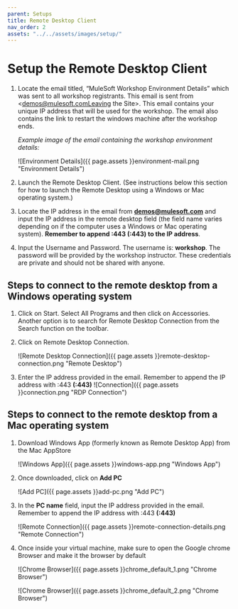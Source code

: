 ```yaml
---
parent: Setups
title: Remote Desktop Client
nav_order: 2
assets: "../../assets/images/setup/"
---
```


# Setup the Remote Desktop Client

1. Locate the email titled, “MuleSoft Workshop Environment Details” which was sent to all workshop registrants. This email is sent from <demos@mulesoft.comLeaving the Site>. This email contains your unique IP address that will be used for the workshop. The email also contains the link to restart the windows machine after the workshop ends.

    *Example image of the email containing the workshop environment details:*

    ![Environment Details]({{ page.assets }}environment-mail.png "Environment Details")

2. Launch the Remote Desktop Client. (See instructions below this section for how to launch the Remote Desktop using a Windows or Mac operating system.)

3. Locate the IP address in the email from **demos@mulesoft.com** and input the IP address in the remote desktop field (the field name varies depending on if the computer uses a Windows or Mac operating system). **Remember to append :443 (<IP address>:443) to the IP address**.

4. Input the Username and Password. The username is: **workshop**. The password will be provided by the workshop instructor. These credentials are private and should not be shared with anyone.

## Steps to connect to the remote desktop from a Windows operating system

1. Click on Start. Select All Programs and then click on Accessories. Another option is to search for Remote Desktop Connection from the Search function on the toolbar.

2. Click on Remote Desktop Connection.

    ![Remote Desktop Connection]({{ page.assets }}remote-desktop-connection.png "Remote Desktop")

3. Enter the IP address provided in the email. Remember to append the IP address with :443 **(<IP address>:443)**
![Connection]({{ page.assets }}connection.png "RDP Connection")

## Steps to connect to the remote desktop from a Mac operating system
1. Download Windows App (formerly known as Remote Desktop App) from the Mac AppStore

    ![Windows App]({{ page.assets }}windows-app.png "Windows App")

2. Once downloaded, click on **Add PC**

    ![Add PC]({{ page.assets }}add-pc.png "Add PC")

3. In the **PC name** field, input the IP address provided in the email. Remember to append the IP address with :443 **(<IP address>:443)**

    ![Remote Connection]({{ page.assets }}remote-connection-details.png "Remote Connection")
4. Once inside your virtual machine, make sure to open the Google chrome Browser and make it the browser by default

    ![Chrome Browser]({{ page.assets }}chrome_default_1.png "Chrome Browser")

    ![Chrome Browser]({{ page.assets }}chrome_default_2.png "Chrome Browser")

